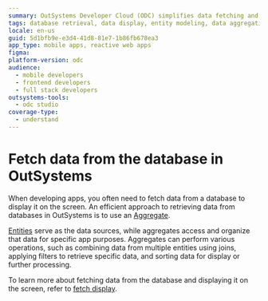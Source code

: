 ```yaml
---
summary: OutSystems Developer Cloud (ODC) simplifies data fetching and display from databases using Aggregates and widgets.
tags: database retrieval, data display, entity modeling, data aggregation, data filtering
locale: en-us
guid: 5d1bfb9e-e3d4-41d8-81e7-1b86fb678ea3
app_type: mobile apps, reactive web apps
figma:
platform-version: odc
audience:
  - mobile developers
  - frontend developers
  - full stack developers
outsystems-tools:
  - odc studio
coverage-type:
  - understand
---
```


# Fetch data from the database in OutSystems

When developing apps, you often need to fetch data from a database to display it on the screen. An efficient approach to retrieving data from databases in OutSystems is to use an [Aggregate](aggregate.md).

[Entities](../modeling/entity.md) serve as the data sources, while aggregates access and organize that data for specific app purposes. Aggregates can perform various operations, such as combining data from multiple entities using joins, applying filters to retrieve specific data, and sorting data for display or further processing.

To learn more about fetching data from the database and displaying it on the screen, refer to [fetch display](../../ui/interaction/fetch-display.md).
